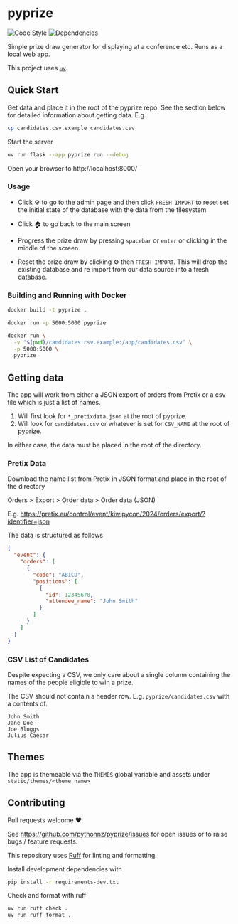 # pyprize

![Code Style](https://github.com/pythonnz/pyprize/actions/workflows/code-style.yml/badge.svg)
![Dependencies](https://github.com/pythonnz/pyprize/actions/workflows/pip-audit.yml/badge.svg)

Simple prize draw generator for displaying at a conference etc. Runs as a local web app.

This project uses [`uv`](https://docs.astral.sh/uv).

## Quick Start

Get data and place it in the root of the pyprize repo. See the section below for detailed information about getting data. E.g.

```bash
cp candidates.csv.example candidates.csv
```

Start the server

```bash
uv run flask --app pyprize run --debug
```

Open your browser to http://localhost:8000/

### Usage

 * Click ⚙️ to go to the admin page and then click `FRESH IMPORT` to reset set the initial state of the database with the data from the filesystem

 * Click 🏠 to go back to the main screen

 * Progress the prize draw by pressing `spacebar` or `enter` or clicking in the middle of the screen.

 * Reset the prize draw by clicking ⚙️ then `FRESH IMPORT`. This will drop the existing database and re import from our data source into a fresh database.

### Building and Running with Docker

```bash
docker build -t pyprize .
```

```bash
docker run -p 5000:5000 pyprize
```

```bash
docker run \
  -v "$(pwd)/candidates.csv.example:/app/candidates.csv" \
  -p 5000:5000 \
  pyprize
```

## Getting data

The app will work from either a JSON export of orders from Pretix or a csv file which is just a list of names.

 1. Will first look for `*_pretixdata.json` at the root of pyprize.
 2. Will look for `candidates.csv` or whatever is set for `CSV_NAME` at the root of pyprize.

In either case, the data must be placed in the root of the directory.

### Pretix Data

Download the name list from Pretix in JSON format and place in the root of the directory

Orders > Export > Order data > Order data (JSON)

E.g. https://pretix.eu/control/event/kiwipycon/2024/orders/export/?identifier=json

The data is structured as follows

```json
{
  "event": {
    "orders": [
      {
        "code": "AB1CD",
        "positions": [
          {
            "id": 12345678,
            "attendee_name": "John Smith"
          }
        ]
      }
    ]
  }
}
```

### CSV List of Candidates

Despite expecting a CSV, we only care about a single column containing the names of the people eligible to win a prize.

The CSV should not contain a header row. E.g. `pyprize/candidates.csv` with a contents of.

```
John Smith
Jane Doe
Joe Bloggs
Julius Caesar
```

## Themes

The app is themeable via the `THEMES` global variable and assets under `static/themes/<theme name>`

## Contributing

Pull requests welcome ❤️

See https://github.com/pythonnz/pyprize/issues for open issues or to raise bugs / feature requests.

This repository uses [Ruff](https://docs.astral.sh/ruff/) for linting and formatting.

Install development dependencies with

```bash
pip install -r requirements-dev.txt
```

Check and format with ruff

```bash
uv run ruff check .
uv run ruff format .
```
